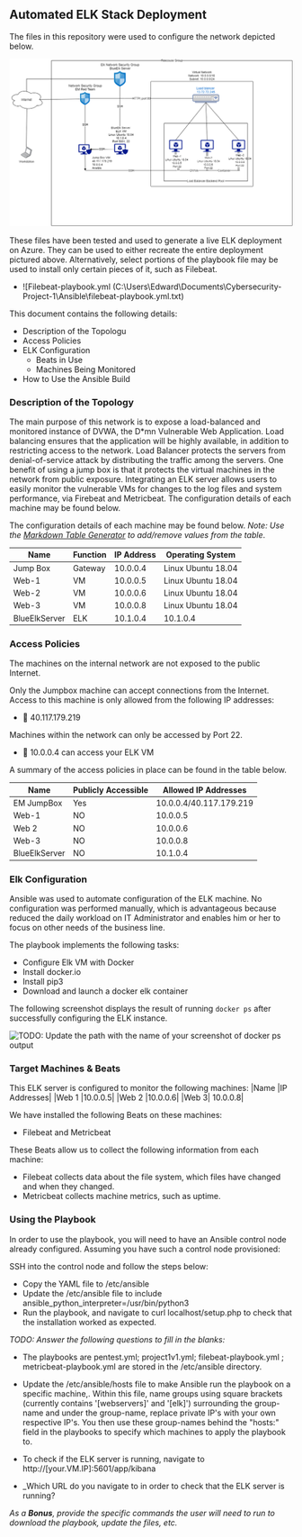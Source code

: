 ## Automated ELK Stack Deployment

The files in this repository were used to configure the network depicted below.

![diagram](Diagrams/Project1.png)

These files have been tested and used to generate a live ELK deployment on Azure. They can be used to either recreate the entire deployment pictured above. Alternatively, select portions of the playbook file may be used to install only certain pieces of it, such as Filebeat.

  - ![Filebeat-playbook.yml (C:\Users\Edward\Documents\Cybersecurity-Project-1\Ansible\filebeat-playbook.yml.txt)

This document contains the following details:
- Description of the Topologu
- Access Policies
- ELK Configuration
  - Beats in Use
  - Machines Being Monitored
- How to Use the Ansible Build


### Description of the Topology

The main purpose of this network is to expose a load-balanced and monitored instance of DVWA, the D*mn Vulnerable Web Application.
Load balancing ensures that the application will be highly available, in addition to restricting access to the network.  Load Balancer protects the servers from denial-of-service attack by distributing the traffic among the servers.  One benefit of using a jump box is that it protects the virtual machines in the network from public exposure. Integrating an ELK server allows users to easily monitor the vulnerable VMs for changes to the log files and system performance, via Firebeat and Metricbeat.
The configuration details of each machine may be found below.


The configuration details of each machine may be found below.
_Note: Use the [Markdown Table Generator](http://www.tablesgenerator.com/markdown_tables) to add/remove values from the table_.

| Name     | Function | IP Address | Operating System |
|----------|----------|------------|------------------|
| Jump Box | Gateway  | 10.0.0.4   | Linux Ubuntu 18.04         |
| Web-1     |  VM        |  10.0.0.5          |  Linux Ubuntu 18.04                |
| Web-2   |   VM       |   10.0.0.6         |       Linux Ubuntu 18.04           |
| Web-3  |       VM   |    10.0.0.8        |      Linux Ubuntu 18.04            |
|BlueElkServer |ELK |10.1.0.4| 10.1.0.4
### Access Policies

The machines on the internal network are not exposed to the public Internet. 

Only the  Jumpbox machine can accept connections from the Internet. Access to this machine is only allowed from the following IP addresses:
- 	40.117.179.219

Machines within the network can only be accessed by Port 22.
- 	10.0.0.4 can access your ELK VM

A summary of the access policies in place can be found in the table below.

| Name     | Publicly Accessible | Allowed IP Addresses |
|----------|---------------------|----------------------|
| EM JumpBox|	Yes	|10.0.0.4/40.117.179.219  |
|        Web-1  |   NO                  |   10.0.0.5    |
|      Web 2   |  NO              |       10.0.0.6               |
|Web-3| NO| 10.0.0.8 |
|BlueElkServer| NO| 10.1.0.4|
### Elk Configuration

Ansible was used to automate configuration of the ELK machine. No configuration was performed manually, which is advantageous because reduced the daily workload on IT Administrator and enables him or her to focus on other needs of the business line.

The playbook implements the following tasks:
- Configure Elk VM with Docker
- Install docker.io
- Install pip3
- Download and launch a docker elk container

The following screenshot displays the result of running `docker ps` after successfully configuring the ELK instance.

![TODO: Update the path with the name of your screenshot of docker ps output](Images/dockerps.png)

### Target Machines & Beats
This ELK server is configured to monitor the following machines:
|Name 	 |IP Addresses|
|Web 1	|10.0.0.5|
|Web 2	|10.0.0.6|
|Web 3| 10.0.0.8|


We have installed the following Beats on these machines:
- Filebeat and Metricbeat

These Beats allow us to collect the following information from each machine:
- Filebeat collects data about the file system, which files have changed and when they changed.
- Metricbeat collects machine metrics, such as uptime.


### Using the Playbook
In order to use the playbook, you will need to have an Ansible control node already configured. Assuming you have such a control node provisioned: 

SSH into the control node and follow the steps below:
- Copy the YAML file to /etc/ansible
- Update the /etc/ansible file to include ansible_python_interpreter=/usr/bin/python3
- Run the playbook, and navigate to curl localhost/setup.php to check that the installation worked as expected.

_TODO: Answer the following questions to fill in the blanks:_
- The playbooks are pentest.yml; project1v1.yml; filebeat-playbook.yml ; metricbeat-playbook.yml  are stored in the /etc/ansible directory.
- Update the /etc/ansible/hosts file to make Ansible run the playbook on a specific machine,. Within this file, name groups using square brackets (currently contains '[webservers]' and '[elk]') surrounding the group-name and under the group-name, replace private IP's with your own respective IP's. You then use these group-names behind the "hosts:" field in the playbooks to specify which machines to apply the playbook to.

- To check if the ELK server is running, navigate to http://[your.VM.IP]:5601/app/kibana


- _Which URL do you navigate to in order to check that the ELK server is running?

_As a **Bonus**, provide the specific commands the user will need to run to download the playbook, update the files, etc._